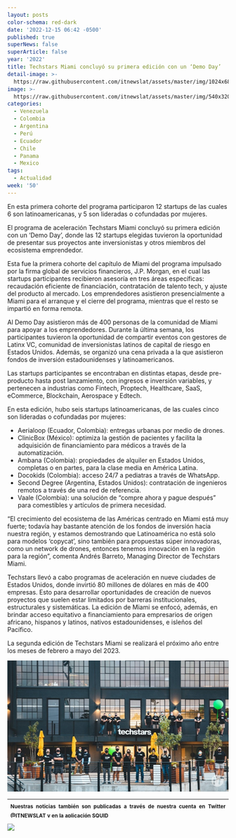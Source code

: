 ```yaml
---
layout: posts
color-schema: red-dark
date: '2022-12-15 06:42 -0500'
published: true
superNews: false
superArticle: false
year: '2022'
title: Techstars Miami concluyó su primera edición con un ‘Demo Day’
detail-image: >-
  https://raw.githubusercontent.com/itnewslat/assets/master/img/1024x680/Techstars-g.jpg
image: >-
  https://raw.githubusercontent.com/itnewslat/assets/master/img/540x320/Techstars-p.jpg
categories:
  - Venezuela
  - Colombia
  - Argentina
  - Perú
  - Ecuador
  - Chile
  - Panama
  - Mexico
tags:
  - Actualidad
week: '50'
---
```

En esta primera cohorte del programa participaron 12 startups de las cuales 6 son latinoamericanas, y 5 son lideradas o cofundadas por mujeres.

El programa de aceleración Techstars Miami concluyó su primera edición con un ‘Demo Day’, donde las 12 startups elegidas tuvieron la oportunidad de presentar sus proyectos ante inversionistas y otros miembros del ecosistema emprendedor.

Esta fue la primera cohorte del capítulo de Miami del programa impulsado por la firma global de servicios financieros, J.P. Morgan, en el cual las startups participantes recibieron asesoría en tres áreas específicas: recaudación eficiente de financiación, contratación de talento tech, y ajuste del producto al mercado. Los emprendedores asistieron presencialmente a Miami para el arranque y el cierre del programa, mientras que el resto se impartió en forma remota.

Al Demo Day asistieron más de 400 personas de la comunidad de Miami para apoyar a los emprendedores. Durante la última semana, los participantes tuvieron la oportunidad de compartir eventos con gestores de Latinx VC, comunidad de inversionistas latinos de capital de riesgo en Estados Unidos. Además, se organizó una cena privada a la que asistieron fondos de inversión estadounidenses y latinoamericanos.

Las startups participantes se encontraban en distintas etapas, desde pre-producto hasta post lanzamiento, con ingresos e inversión variables, y pertenecen a industrias como Fintech, Proptech, Healthcare, SaaS, eCommerce, Blockchain, Aerospace y Edtech.

En esta edición, hubo seis startups latinoamericanas, de las cuales cinco son lideradas o cofundadas por mujeres:

- Aerialoop (Ecuador, Colombia): entregas urbanas por medio de drones.
- ClinicBox (México): optimiza la gestión de pacientes y facilita la adquisición de financiamiento para médicos a través de la automatización.
- Ambana (Colombia): propiedades de alquiler en Estados Unidos, completas o en partes, para la clase media en América Latina.
- Docokids (Colombia): acceso 24/7 a pediatras a través de WhatsApp.
- Second Degree (Argentina, Estados Unidos): contratación de ingenieros remotos a través de una red de referencia.
- Vaale (Colombia): una solución de “compre ahora y pague después” para comestibles y artículos de primera necesidad.

“El crecimiento del ecosistema de las Américas centrado en Miami está muy fuerte; todavía hay bastante atención de los fondos de inversión hacia nuestra región, y estamos demostrando que Latinoamérica no está solo para modelos ‘copycat’, sino también para propuestas súper innovadoras, como un network de drones, entonces tenemos innovación en la región para la región”, comenta Andrés Barreto, Managing Director de Techstars Miami.

Techstars llevó a cabo programas de aceleración en nueve ciudades de Estados Unidos, donde invirtió 80 millones de dólares en más de 400 empresas. Esto para desarrollar oportunidades de creación de nuevos proyectos que suelen estar limitados por barreras institucionales, estructurales y sistemáticas. La edición de Miami se enfocó, además, en brindar acceso equitativo a financiamiento para empresarios de origen africano, hispanos y latinos, nativos estadounidenses, e isleños del Pacífico.

La segunda edición de Techstars Miami se realizará el próximo año entre los meses de febrero a mayo del 2023.

![](https://raw.githubusercontent.com/itnewslat/assets/master/img/540x320/Techstars-p.jpg)

<table style="height: 42px;" width="569">
<tbody>
<tr>
<td style="text-align: justify;"><sub><strong>Nuestras noticias también son publicadas a través de nuestra cuenta en Twitter <a href="https://twitter.com/itnewslat?lang=es">@ITNEWSLAT</a> y en la aplicación <a href="https://squidapp.co/en/">SQUID</a></strong></sub></td>
</tr>
</tbody>
</table>

<img src="https://tracker.metricool.com/c3po.jpg?hash=56f88a41e39ab42c063cc51676587a04"/>